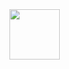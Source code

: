 <!--
**hakusonmin/hakusonmin** is a ✨ _special_ ✨ repository because its `README.md` (this file) appears on your GitHub profile.
Here are some ideas to get you started:

- 🔭 I’m currently working on ...
- 🌱 I’m currently learning ...
- 👯 I’m looking to collaborate on ...
- 🤔 I’m looking for help with ...
- 💬 Ask me about ...
- 📫 How to reach me: ...
- 😄 Pronouns: ...
- ⚡ Fun fact: ...
-->
<img height="90px" src="https://github-readme-stats.vercel.app/api?username=hakusonmin&hide_rank=true&hide_title=true&show_icons=true&count_private=true&hide=stars,prs,issues,contribs&theme=dark" />
